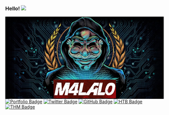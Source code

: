 ### Hello! <img src="https://media.giphy.com/media/mA28dHGEU8Us36wEYJ/giphy.gif" height="32"/>

<p align="center">
<img src="https://github.com/m4lal0/m4lal0/raw/master/images/m4lal0.jpg"
	alt="m4lal0"
	width="1000"
	style="float: left; margin-right: 7px;" />
</p>

[![Portfolio Badge](https://img.shields.io/badge/-Portfolio-green?style=plastic&logo=postwoman&logoColor=white&link=https://m4lal0.github.io)](https://m4lal0.github.io)
[![Twitter Badge](https://img.shields.io/badge/-Twitter-blue?style=plastic&logo=twitter&logoColor=white&link=https://twitter.com/m4lal0)](https://twitter.com/m4lal0)
[![GitHub Badge](https://img.shields.io/badge/-GitHub-black?style=plastic&logo=github&logoColor=white&link=https://github.com/m4lal0)](https://github.com/m4lal0)
[![HTB Badge](https://img.shields.io/badge/-HackTheBox-black?style=plastic&logo=codesandbox&logoColor=lightgreen&link=https://hackthebox.eu/profile/337020)](https://hackthebox.eu/profile/337020)
[![THM Badge](https://img.shields.io/badge/-TryHackMe-gray?style=plastic&logo=icloud&logoColor=white&link=https://tryhackme.com/)](https://tryhackme.com/)